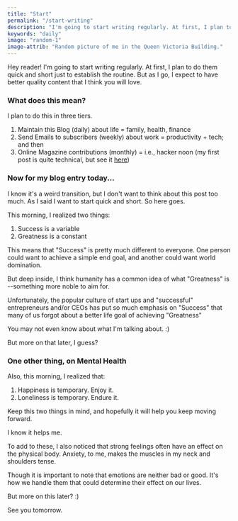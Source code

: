 ```yaml
---
title: "Start"
permalink: "/start-writing"
description: "I'm going to start writing regularly. At first, I plan to do them quick and short just to establish the routine."
keywords: "daily"
image: "random-1"
image-attrib: "Random picture of me in the Queen Victoria Building."
---
```


Hey reader! I'm going to start writing regularly. At first, I plan to do them quick and short just to establish the routine. But as I go, I expect to have better quality content that I think you will love. <!--more-->

### What does this mean?

I plan to do this in three tiers.

1. Maintain this Blog (daily) about life = family, health, finance
2. Send Emails to subscribers (weekly) about work = productivity + tech; and then
3. Online Magazine contributions (monthly) = i.e., hacker noon (my first post is quite technical, but see it [here](https://hackernoon.com/how-to-force-javascript-variables-to-use-specific-dom-apis-ca1i43q7))

### Now for my blog entry today...

I know it's a weird transition, but I don't want to think about this post too much. As I said I want to start quick and short. So here goes.

This morning, I realized two things:

1. Success is a variable
2. Greatness is a constant

This means that "Success" is pretty much different to everyone. One person could want to achieve a simple end goal, and another could want world domination.

But deep inside, I think humanity has a common idea of what "Greatness" is --something more noble to aim for.

Unfortunately, the popular culture of start ups and "successful" entrepreneurs and/or CEOs has put so much emphasis on "Success" that many of us forgot about a better life goal of achieving "Greatness"

You may not even know about what I'm talking about. :)

But more on that later, I guess?

### One other thing, on Mental Health 

Also, this morning, I realized that:

1. Happiness is temporary. Enjoy it.
2. Loneliness is temporary. Endure it.

Keep this two things in mind, and hopefully it will help you keep moving forward.

I know it helps me.

To add to these, I also noticed that strong feelings often have an effect on the physical body. Anxiety, to me, makes the muscles in my neck and shoulders tense.
 
Though it is important to note that emotions are neither bad or good. It's how we handle them that could determine their effect on our lives.

But more on this later? :)

See you tomorrow.
